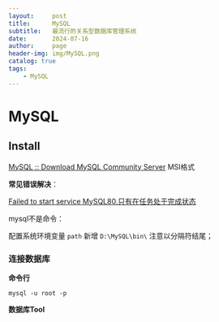 ```yaml
---
layout:     post
title:      MySQL
subtitle:   最流行的关系型数据库管理系统
date:       2024-07-16
author:     page
header-img: img/MySQL.png
catalog: true
tags:
    - MySQL
---
```


# MySQL

## Install

[MySQL :: Download MySQL Community Server](https://dev.mysql.com/downloads/mysql/) MSI格式

**常见错误解决**：

[Failed to start service MySQL80.只有在任务处于完成状态](https://blog.csdn.net/weixin_44789022/article/details/138275423)

mysql不是命令：

配置系统环境变量 `path` 新增 `D:\MySQL\bin\` 注意以分隔符结尾；

### 连接数据库

**命令行**

`mysql -u root -p`

**数据库Tool**

